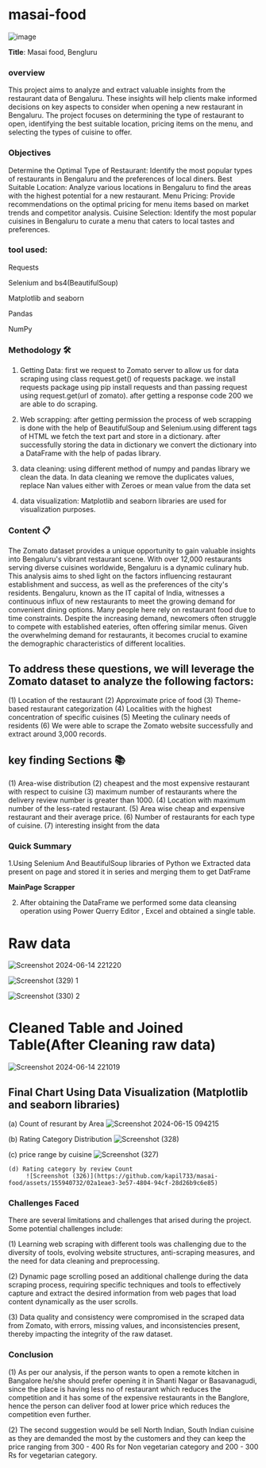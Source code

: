 # masai-food


![image](https://github.com/kapil733/masai-food/assets/155940732/9e852c87-2248-4247-a108-d5f9c957cd3e)









**Title**: Masai food, Bengluru




### **overview**
This project aims to analyze and extract valuable insights from the restaurant data of Bengaluru. These insights will help clients make informed decisions on key aspects to consider when opening a new restaurant in Bengaluru. The project focuses on determining the type of restaurant to open, identifying the best suitable location, pricing items on the menu, and selecting the types of cuisine to offer.

### **Objectives**
Determine the Optimal Type of Restaurant: Identify the most popular types of restaurants in Bengaluru and the preferences of local diners.
Best Suitable Location: Analyze various locations in Bengaluru to find the areas with the highest potential for a new restaurant.
Menu Pricing: Provide recommendations on the optimal pricing for menu items based on market trends and competitor analysis.
Cuisine Selection: Identify the most popular cuisines in Bengaluru to curate a menu that caters to local tastes and preferences.


### **tool used**:

Requests

Selenium and bs4(BeautifulSoup)

Matplotlib and seaborn

Pandas

NumPy

### **Methodology** 🛠️

1) Getting Data: first we request to Zomato server to allow us for data scraping using class request.get() of requests package. we install requests package using pip install requests and than passing request using request.get(url of zomato). after getting a response code 200 we are able to do scraping.

2) Web scrapping: after getting permission the process of web scrapping is done with the help of BeautifulSoup and Selenium.using different tags of HTML we fetch the text part and store in a dictionary. after successfully storing the data in dictionary we convert the dictionary into a DataFrame with the help of padas library.

3) data cleaning: using different method of numpy and pandas library we clean the data. In data cleaning we remove the duplicates values, replace Nan values either with Zeroes or mean value from the data set

4) data visualization: Matplotlib and seaborn libraries are used for visualization purposes.


###  Content 📋

The Zomato dataset provides a unique opportunity to gain valuable insights into Bengaluru's vibrant restaurant scene. With over 12,000 restaurants serving diverse cuisines worldwide, Bengaluru is a dynamic culinary hub. This analysis aims to shed light on the factors influencing restaurant establishment and success, as well as the preferences of the city's residents.
Bengaluru, known as the IT capital of India, witnesses a continuous influx of new restaurants to meet the growing demand for convenient dining options.
Many people here rely on restaurant food due to time constraints.
Despite the increasing demand, newcomers often struggle to compete with established eateries, often offering similar menus.
Given the overwhelming demand for restaurants, it becomes crucial to examine the demographic characteristics of different localities.


## To address these questions, we will leverage the Zomato dataset to analyze the following factors:
(1) Location of the restaurant
(2) Approximate price of food
(3) Theme-based restaurant categorization
(4) Localities with the highest concentration of specific cuisines
(5) Meeting the culinary needs of residents
(6) We were able to scrape the Zomato website successfully and extract around 3,000 records.


## key finding Sections 📚
 
 (1) Area-wise distribution
 (2) cheapest and the most expensive restaurant with respect to cuisine
 (3) maximum number of restaurants where the delivery review number is greater than 1000.
(4)  Location with maximum number of the less-rated restaurant.
(5)  Area wise cheap and expensive restaurant and their average price.
(6)  Number of restaurants for each type of cuisine.
(7)  interesting insight from the data


### **Quick Summary**
1.Using Selenium And BeautifulSoup libraries of Python we Extracted data present on page and stored it in series and merging them to get DatFrame

**MainPage Scrapper**




2. After obtaining the DataFrame we performed some data cleansing operation using Power Querry Editor , Excel and obtained a single table.

# **Raw data**
![Screenshot 2024-06-14 221220](https://github.com/kapil733/masai-food/assets/155940732/9853e8a5-e389-4d24-80b6-0561790ef4d1)


![Screenshot (329) 1](https://github.com/kapil733/masai-food/assets/155940732/fee280d4-790c-4794-8b4f-8ae9cc5fa959)  






![Screenshot (330) 2](https://github.com/kapil733/masai-food/assets/155940732/b044cf26-9ebb-4251-9ff2-8dd831270d42)






# **Cleaned Table and Joined Table(After Cleaning raw data)**

 ![Screenshot 2024-06-14 221019](https://github.com/kapil733/masai-food/assets/155940732/c872ebf8-23ca-4da7-afa8-e8265f7089a4)







## **Final Chart Using Data Visualization (Matplotlib and seaborn libraries)**

 (a) Count of resurant by Area
      ![Screenshot 2024-06-15 094215](https://github.com/kapil733/masai-food/assets/155940732/22d7df44-9fbc-4571-bd00-07658de9436e)


  (b) Rating Category Distribution
       ![Screenshot (328)](https://github.com/kapil733/masai-food/assets/155940732/ad467ac8-932c-4fb3-ac8e-3856f7e9ee0b)

   (c) price range by cuisine
       ![Screenshot (327)](https://github.com/kapil733/masai-food/assets/155940732/7888327a-8c09-48ba-b615-db1e78bb5ba1)


    (d) Rating category by review Count  
         ![Screenshot (326)](https://github.com/kapil733/masai-food/assets/155940732/02a1eae3-3e57-4804-94cf-28d26b9c6e85)














### **Challenges Faced**
There are several limitations and challenges that arised during the project. Some potential challenges include:

(1) Learning web scraping with different tools was challenging due to the diversity of tools, evolving website structures, anti-scraping measures, and the need for data cleaning and 
    preprocessing.
    
(2) Dynamic page scrolling posed an additional challenge during the data scraping process, requiring specific techniques and tools to effectively capture and extract the desired 
    information from web pages that load content dynamically as the user scrolls.
    
(3) Data quality and consistency were compromised in the scraped data from Zomato, with errors, missing values, and inconsistencies present, thereby impacting the integrity of the raw 
    dataset.





### **Conclusion**

   (1) As per our analysis, if the person wants to open a remote kitchen in Bangalore he/she should prefer opening it in Shanti Nagar or Basavanagudi, since the place is having less no 
       of restaurant which reduces the competition and it has some of the expensive restaurants in the Banglore, hence the person can deliver food at lower price which reduces the 
       competition even further.

(2)    The second suggestion would be sell North Indian, South Indian cuisine as they are demanded the most by the customers and they can keep the price ranging from 300 - 400 Rs for 
       Non vegetarian category and 200 - 300 Rs for vegetarian category.

